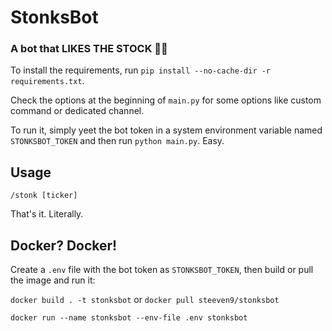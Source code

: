 # StonksBot

### A bot that LIKES THE STOCK 🚀🚀

To install the requirements, run `pip install --no-cache-dir -r requirements.txt`.

Check the options at the beginning of `main.py` for some options like custom command or dedicated channel.

To run it, simply yeet the bot token in a system environment variable named `STONKSBOT_TOKEN` and then run `python main.py`. Easy.


## Usage

`/stonk [ticker]`

That's it. Literally.


## Docker? Docker!

Create a `.env` file with the bot token as `STONKSBOT_TOKEN`, then build or pull the image and run it:

`docker build . -t stonksbot` or `docker pull steeven9/stonksbot`

`docker run --name stonksbot --env-file .env stonksbot`
